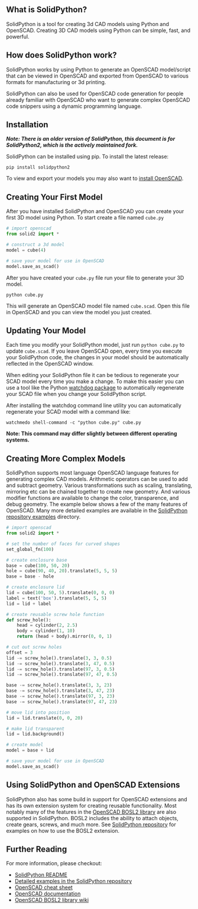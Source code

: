 ## What is SolidPython?
SolidPython is a tool for creating 3d CAD models using Python and OpenSCAD.  Creating 3D CAD models using Python can be simple, fast, and powerful.

## How does SolidPython work?
SolidPython works by using Python to generate an OpenSCAD model/script that can be viewed in OpenSCAD and exported from OpenSCAD to various formats for manufacturing or 3d printing.

SolidPython can also be used for OpenSCAD code generation for people already familiar with OpenSCAD who  want to generate complex OpenSCAD code snippers using a dynamic programming language.

## Installation
***Note: There is an older version of SolidPython, this document is for SolidPython2, which is the actively maintained fork.***

SolidPython can be installed using pip. To install the latest release:
```
pip install solidpython2
```

To view and export your models you may also want to [install OpenSCAD](https://openscad.org/downloads.html).

## Creating Your First Model
After you have installed SolidPython and OpenSCAD you can create your first 3D model using Python.  To start create a file named `cube.py`

```python
# import openscad
from solid2 import *

# construct a 3d model
model = cube(4)

# save your model for use in OpenSCAD
model.save_as_scad()
```

After you have created your `cube.py` file run your file to generate your 3D model.

```
python cube.py
```

This will generate an OpenSCAD model file named `cube.scad`.  Open this file in OpenSCAD and you can view the model you just created.

## Updating Your Model
Each time you modify your SolidPython model, just run `python cube.py` to update `cube.scad`.  If you leave OpenSCAD open, every time you execute your SolidPython code, the changes in your model should be automatically reflected in the OpenSCAD window.

When editing your SolidPython file it can be tedious to regenerate your SCAD model every time you make a change.  To make this easier you can use a tool like the Python [watchdog package](https://pypi.org/project/watchdog/) to automatically regenerate your SCAD file when you change your SolidPython script.

After installing the watchdog command line utility you can automatically regenerate your SCAD model with a command like:
```
watchmedo shell-command -c "python cube.py" cube.py
```

**Note: This command may differ slightly between different operating systems.**


## Creating More Complex Models
SolidPython supports most language OpenSCAD language features for generating complex CAD models.  Arithmetic operators can be used to add and subtract geometry.  Various transformations such as scaling, translating, mirroring etc can be chained together to create new geometry.  And various modifier functions are available to change the color, transparence, and debug geometry. The example below shows a few of the many features of OpenSCAD.  Many more detailed examples are available in the [SolidPython repository examples](https://github.com/jeff-dh/SolidPython/tree/master-2.0.0-beta-dev/solid2/examples) directory.

```python
# import openscad
from solid2 import *

# set the number of faces for curved shapes
set_global_fn(100)

# create enclosure base
base = cube(100, 50, 20)
hole = cube(90, 40, 20).translate(5, 5, 5)
base = base - hole

# create enclosure lid
lid = cube(100, 50, 5).translate(0, 0, 0)
label = text('box').translate(5, 5, 5)
lid = lid + label

# create reusable screw hole function
def screw_hole():
    head = cylinder(2, 2.5)
    body = cylinder(1, 10)
    return (head + body).mirror(0, 0, 1)

# cut out screw holes
offset = 3
lid -= screw_hole().translate(3, 3, 0.5)
lid -= screw_hole().translate(3, 47, 0.5)
lid -= screw_hole().translate(97, 3, 0.5)
lid -= screw_hole().translate(97, 47, 0.5)

base -= screw_hole().translate(3, 3, 23)
base -= screw_hole().translate(3, 47, 23)
base -= screw_hole().translate(97, 3, 23)
base -= screw_hole().translate(97, 47, 23)

# move lid into position
lid = lid.translate(0, 0, 20)

# make lid transparent
lid = lid.background()

# create model
model = base + lid

# save your model for use in OpenSCAD
model.save_as_scad()

```

## Using SolidPython and OpenSCAD Extensions
SolidPython also has some build in support for OpenSCAD extensions and has its own extension system for creating reusable functionality. Most notably many of the features in the [OpenSCAD BOSL2 library](https://github.com/BelfrySCAD/BOSL2/wiki) are also supported in SolidPython. BOSL2 includes the ability to attach objects, create gears, screws, and much more.  See [SolidPython repository](https://github.com/jeff-dh/SolidPython/tree/master-2.0.0-beta-dev/solid2/examples) for examples on how to use the BOSL2 extension.

## Further Reading
For more information, please checkout:

* [SolidPython README](https://github.com/jeff-dh/SolidPython)
* [Detailed examples in the SolidPython repository](https://github.com/jeff-dh/SolidPython/tree/master-2.0.0-beta-dev/solid2/examples)
* [OpenSCAD cheat sheet](https://openscad.org/cheatsheet/)
* [OpenSCAD documentation](https://openscad.org/documentation.html)
* [OpenSCAD BOSL2 library wiki](https://github.com/BelfrySCAD/BOSL2/wiki)
